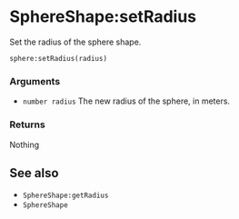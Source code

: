<!--
category: reference
-->

SphereShape:setRadius
===

Set the radius of the sphere shape.

    sphere:setRadius(radius)

### Arguments

- `number radius` The new radius of the sphere, in meters.

### Returns

Nothing

See also
---

- `SphereShape:getRadius`
- `SphereShape`
